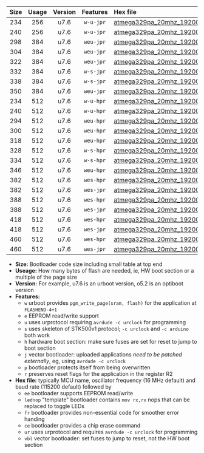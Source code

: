 |Size|Usage|Version|Features|Hex file|
|:-:|:-:|:-:|:-:|:--|
|234|256|u7.6|`w-u-jpr`|[atmega329pa_20mhz_19200bps_ur_vbl.hex](https://raw.githubusercontent.com/stefanrueger/urboot/main/atmega329pa_20mhz_19200bps_ur_vbl.hex)|
|240|256|u7.6|`w-u-jpr`|[atmega329pa_20mhz_19200bps_lednop_ur_vbl.hex](https://raw.githubusercontent.com/stefanrueger/urboot/main/atmega329pa_20mhz_19200bps_lednop_ur_vbl.hex)|
|298|384|u7.6|`weu-jpr`|[atmega329pa_20mhz_19200bps_ee_ur_vbl.hex](https://raw.githubusercontent.com/stefanrueger/urboot/main/atmega329pa_20mhz_19200bps_ee_ur_vbl.hex)|
|304|384|u7.6|`weu-jpr`|[atmega329pa_20mhz_19200bps_ee_lednop_ur_vbl.hex](https://raw.githubusercontent.com/stefanrueger/urboot/main/atmega329pa_20mhz_19200bps_ee_lednop_ur_vbl.hex)|
|322|384|u7.6|`weu-jpr`|[atmega329pa_20mhz_19200bps_ee_lednop_fr_ur_vbl.hex](https://raw.githubusercontent.com/stefanrueger/urboot/main/atmega329pa_20mhz_19200bps_ee_lednop_fr_ur_vbl.hex)|
|332|384|u7.6|`w-s-jpr`|[atmega329pa_20mhz_19200bps_vbl.hex](https://raw.githubusercontent.com/stefanrueger/urboot/main/atmega329pa_20mhz_19200bps_vbl.hex)|
|338|384|u7.6|`w-s-jpr`|[atmega329pa_20mhz_19200bps_lednop_vbl.hex](https://raw.githubusercontent.com/stefanrueger/urboot/main/atmega329pa_20mhz_19200bps_lednop_vbl.hex)|
|350|384|u7.6|`weu-jpr`|[atmega329pa_20mhz_19200bps_ee_lednop_fr_ce_ur_vbl.hex](https://raw.githubusercontent.com/stefanrueger/urboot/main/atmega329pa_20mhz_19200bps_ee_lednop_fr_ce_ur_vbl.hex)|
|234|512|u7.6|`w-u-hpr`|[atmega329pa_20mhz_19200bps_ur.hex](https://raw.githubusercontent.com/stefanrueger/urboot/main/atmega329pa_20mhz_19200bps_ur.hex)|
|240|512|u7.6|`w-u-hpr`|[atmega329pa_20mhz_19200bps_lednop_ur.hex](https://raw.githubusercontent.com/stefanrueger/urboot/main/atmega329pa_20mhz_19200bps_lednop_ur.hex)|
|294|512|u7.6|`weu-hpr`|[atmega329pa_20mhz_19200bps_ee_ur.hex](https://raw.githubusercontent.com/stefanrueger/urboot/main/atmega329pa_20mhz_19200bps_ee_ur.hex)|
|300|512|u7.6|`weu-hpr`|[atmega329pa_20mhz_19200bps_ee_lednop_ur.hex](https://raw.githubusercontent.com/stefanrueger/urboot/main/atmega329pa_20mhz_19200bps_ee_lednop_ur.hex)|
|318|512|u7.6|`weu-hpr`|[atmega329pa_20mhz_19200bps_ee_lednop_fr_ur.hex](https://raw.githubusercontent.com/stefanrueger/urboot/main/atmega329pa_20mhz_19200bps_ee_lednop_fr_ur.hex)|
|328|512|u7.6|`w-s-hpr`|[atmega329pa_20mhz_19200bps.hex](https://raw.githubusercontent.com/stefanrueger/urboot/main/atmega329pa_20mhz_19200bps.hex)|
|334|512|u7.6|`w-s-hpr`|[atmega329pa_20mhz_19200bps_lednop.hex](https://raw.githubusercontent.com/stefanrueger/urboot/main/atmega329pa_20mhz_19200bps_lednop.hex)|
|346|512|u7.6|`weu-hpr`|[atmega329pa_20mhz_19200bps_ee_lednop_fr_ce_ur.hex](https://raw.githubusercontent.com/stefanrueger/urboot/main/atmega329pa_20mhz_19200bps_ee_lednop_fr_ce_ur.hex)|
|382|512|u7.6|`wes-hpr`|[atmega329pa_20mhz_19200bps_ee.hex](https://raw.githubusercontent.com/stefanrueger/urboot/main/atmega329pa_20mhz_19200bps_ee.hex)|
|382|512|u7.6|`wes-jpr`|[atmega329pa_20mhz_19200bps_ee_vbl.hex](https://raw.githubusercontent.com/stefanrueger/urboot/main/atmega329pa_20mhz_19200bps_ee_vbl.hex)|
|388|512|u7.6|`wes-hpr`|[atmega329pa_20mhz_19200bps_ee_lednop.hex](https://raw.githubusercontent.com/stefanrueger/urboot/main/atmega329pa_20mhz_19200bps_ee_lednop.hex)|
|388|512|u7.6|`wes-jpr`|[atmega329pa_20mhz_19200bps_ee_lednop_vbl.hex](https://raw.githubusercontent.com/stefanrueger/urboot/main/atmega329pa_20mhz_19200bps_ee_lednop_vbl.hex)|
|418|512|u7.6|`wes-hpr`|[atmega329pa_20mhz_19200bps_ee_lednop_fr.hex](https://raw.githubusercontent.com/stefanrueger/urboot/main/atmega329pa_20mhz_19200bps_ee_lednop_fr.hex)|
|418|512|u7.6|`wes-jpr`|[atmega329pa_20mhz_19200bps_ee_lednop_fr_vbl.hex](https://raw.githubusercontent.com/stefanrueger/urboot/main/atmega329pa_20mhz_19200bps_ee_lednop_fr_vbl.hex)|
|460|512|u7.6|`wes-hpr`|[atmega329pa_20mhz_19200bps_ee_lednop_fr_ce.hex](https://raw.githubusercontent.com/stefanrueger/urboot/main/atmega329pa_20mhz_19200bps_ee_lednop_fr_ce.hex)|
|460|512|u7.6|`wes-jpr`|[atmega329pa_20mhz_19200bps_ee_lednop_fr_ce_vbl.hex](https://raw.githubusercontent.com/stefanrueger/urboot/main/atmega329pa_20mhz_19200bps_ee_lednop_fr_ce_vbl.hex)|

- **Size:** Bootloader code size including small table at top end
- **Useage:** How many bytes of flash are needed, ie, HW boot section or a multiple of the page size
- **Version:** For example, u7.6 is an urboot version, o5.2 is an optiboot version
- **Features:**
  + `w` urboot provides `pgm_write_page(sram, flash)` for the application at `FLASHEND-4+1`
  + `e` EEPROM read/write support
  + `u` uses urprotocol requiring `avrdude -c urclock` for programming
  + `s` uses skeleton of STK500v1 protocol; `-c urclock` and `-c arduino` both work
  + `h` hardware boot section: make sure fuses are set for reset to jump to boot section
  + `j` vector bootloader: uploaded applications *need to be patched externally*, eg, using `avrdude -c urclock`
  + `p` bootloader protects itself from being overwritten
  + `r` preserves reset flags for the application in the register R2
- **Hex file:** typically MCU name, oscillator frequency (16 MHz default) and baud rate (115200 default) followed by
  + `ee` bootloader supports EEPROM read/write
  + `lednop` "template" bootloader contains `mov rx,rx` nops that can be replaced to toggle LEDs
  + `fr` bootloader provides non-essential code for smoother error handing
  + `ce` bootloader provides a chip erase command
  + `ur` uses urprotocol and requires `avrdude -c urclock` for programming
  + `vbl` vector bootloader: set fuses to jump to reset, not the HW boot section
